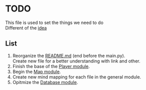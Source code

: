 # TODO

This file is used to set the things we need to do  
Different of the [idea](idea.md)

## List

1. Reorganize the [README.md](README.md) (end before the main.py).  
Create new file for a better understanding with link and other.
2. Finish the base of the [Player module](src/Game/Player/Player.py).
3. Begin the [Map module](src/Game/Map/Map.py).
4. Create new mind mapping for each file in the general module.
5. Opitmize the [Database module](src/Game/Database/Database.py).
